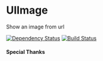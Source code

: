 UIImage
=======

Show an image from url

[![Dependency Status](https://gemnasium.com/shigemk2/UIImage.png)](https://gemnasium.com/shigemk2/UIImage)
[![Build Status](https://travis-ci.org/shigemk2/UIImage.png?branch=master)](https://travis-ci.org/shigemk2/UIImage)

#### Special Thanks

